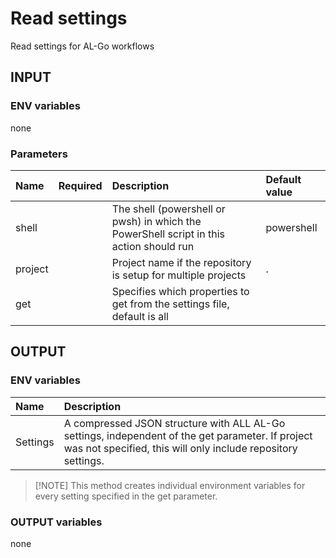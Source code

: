 # Read settings

Read settings for AL-Go workflows

## INPUT

### ENV variables

none

### Parameters

| Name | Required | Description | Default value |
| :-- | :-: | :-- | :-- |
| shell | | The shell (powershell or pwsh) in which the PowerShell script in this action should run | powershell |
| project | | Project name if the repository is setup for multiple projects | . |
| get | | Specifies which properties to get from the settings file, default is all | |

## OUTPUT

### ENV variables

| Name | Description |
| :-- | :-- |
| Settings | A compressed JSON structure with ALL AL-Go settings, independent of the get parameter. If project was not specified, this will only include repository settings. |

> \[!NOTE\]
> This method creates individual environment variables for every setting specified in the get parameter.

### OUTPUT variables

none
